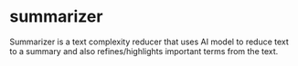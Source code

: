 # summarizer
Summarizer is a text complexity reducer that uses AI model to reduce text to a summary and also refines/highlights important terms from the text.
